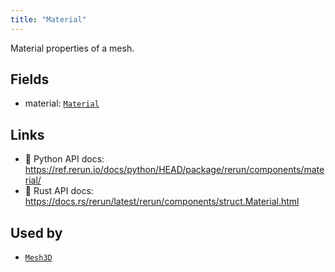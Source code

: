 ```yaml
---
title: "Material"
---
```


Material properties of a mesh.

## Fields

* material: [`Material`](../datatypes/material.md)

## Links
 * 🐍 Python API docs: https://ref.rerun.io/docs/python/HEAD/package/rerun/components/material/
 * 🦀 Rust API docs: https://docs.rs/rerun/latest/rerun/components/struct.Material.html


## Used by

* [`Mesh3D`](../archetypes/mesh3d.md)
